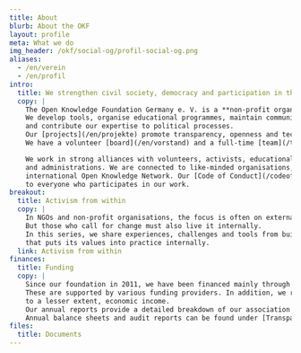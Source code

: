 ```yaml
---
title: About
blurb: About the OKF
layout: profile
meta: What we do
img_header: /okf/social-og/profil-social-og.png
aliases:
  - /en/verein
  - /en/profil
intro:
  title: We strengthen civil society, democracy and participation in the digital age.
  copy: |
    The Open Knowledge Foundation Germany e. V. is a **non-profit organisation** based in Berlin.
    We develop tools, organise educational programmes, maintain communities, initiate campaigns
    and contribute our expertise to political processes.
    Our [projects](/en/projekte) promote transparency, openness and technological sovereignty.
    We have a volunteer [board](/en/vorstand) and a full-time [team](/team).

    We work in strong alliances with volunteers, activists, educational initiatives
    and administrations. We are connected to like-minded organisations, including the
    international Open Knowledge Network. Our [Code of Conduct](/codeofconduct) applies
    to everyone who participates in our work.
breakout:
  title: Activism from within
  copy: |
    In NGOs and non-profit organisations, the focus is often on external impact.
    But those who call for change must also live it internally.
    In this series, we share experiences, challenges and tools from building an organisation
    that puts its values into practice internally.
  link: Activism from within
finances:
  title: Funding
  copy: |
    Since our foundation in 2011, we have been financed mainly through projects.
    These are supported by various funding providers. In addition, we receive donations and,
    to a lesser extent, economic income.
    Our annual reports provide a detailed breakdown of our association's finances for each year.
    Annual balance sheets and audit reports can be found under [Transparency](/en/transparenz#finances).
files:
  title: Documents
---
```

